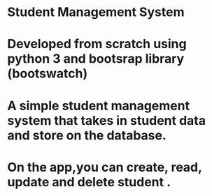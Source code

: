 # Student Management System
# Developed from scratch using python 3 and bootsrap library (bootswatch)
# A simple student management system that takes in student data and store on the database. 
# On the app,you can create, read, update and delete student .
